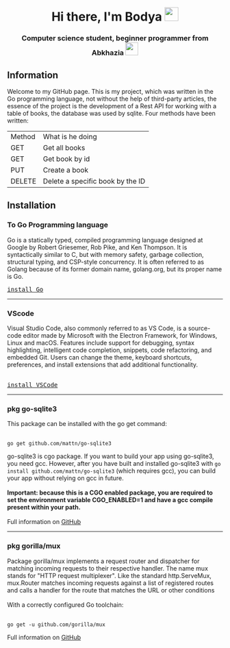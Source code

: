 <h1 align="center">Hi there, I'm Bodya
<img src="https://github.com/blackcater/blackcater/raw/main/images/Hi.gif" height="32"/></h1>
<h3 align="center">Computer science student, beginner programmer from Abkhazia <img src="https://cdn-icons-png.flaticon.com/512/164/164890.png"
width="30" height="30"></h3>
<h2>Information</h2>

Welcome to my GitHub page. This is my project, which was written in the Go programming language, not without the help of third-party articles, 
the essence of the project is the development of a Rest API for working with a table of books, the database was used by sqlite. Four methods have been written:
<table class="iksweb">
  <tbody>
    <tr>
      <td>Method</td>
      <td>
What is he doing</td>
    </tr>
    <tr>
      <td>GET</td>
      <td>Get all books</td>
    </tr>
    <tr>
      <td>GET</td>
      <td>Get book by id</td>
    </tr>
    <tr>
      <td>PUT</td>
      <td>Create a book</td>
    </tr>
    <tr>
      <td>DELETE</td>
      <td>Delete a specific book by the ID</td>
    </tr>
  </tbody>
</table>
<h2>Installation</h2>
<h3>To Go Programming language</h3>
Go is a statically typed, compiled programming language designed at Google by Robert Griesemer, Rob Pike, and Ken Thompson. 
It is syntactically similar to C, but with memory safety, garbage collection, structural typing, and CSP-style concurrency. 
It is often referred to as Golang because of its former domain name, golang.org, but its proper name is Go.
<br/>
<pre><a href="https://go.dev/">install Go</a></pre>
<hr/>
<h3>VScode</h3>
Visual Studio Code, also commonly referred to as VS Code, is a source-code editor made by Microsoft with the Electron Framework, for Windows, 
Linux and macOS. Features include support for debugging, syntax highlighting, intelligent code completion, snippets, code refactoring, and embedded Git. 
Users can change the theme, keyboard shortcuts, preferences, and install extensions that add additional functionality.
<br/><br/>
<pre><a href="https://code.visualstudio.com/download">install VSCode</a></pre>
<hr/>
<h3>pkg go-sqlite3</h3>
This package can be installed with the go get command:
<br/><br/>
<pre><code>go get github.com/mattn/go-sqlite3</code></pre>
go-sqlite3 is cgo package. If you want to build your app using go-sqlite3, you need gcc. However, 
after you have built and installed go-sqlite3 with <code>go install github.com/mattn/go-sqlite3</code> (which requires gcc), 
you can build your app without relying on gcc in future.
<br/><br/>
<b>Important: because this is a CGO enabled package, you are required to set the environment variable CGO_ENABLED=1 and have a gcc compile present within your path.</b>
<br/><br/>
Full information on <a href="https://github.com/mattn/go-sqlite3">GitHub</a>
<hr/>
<h3>pkg gorilla/mux</h3>
Package gorilla/mux implements a request router and dispatcher for matching incoming requests to their respective handler.
The name mux stands for "HTTP request multiplexer". Like the standard http.ServeMux, 
mux.Router matches incoming requests against a list of registered routes and calls a handler for the route that matches the URL or other conditions
<br/><br/>
With a correctly configured Go toolchain:
<br/><br/>
<pre><code>go get -u github.com/gorilla/mux</code></pre>
Full information on <a href="https://github.com/gorilla/mux">GitHub</a>
